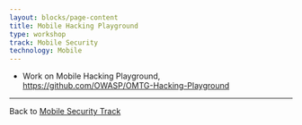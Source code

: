 ```yaml
---
layout: blocks/page-content
title: Mobile Hacking Playground
type: workshop
track: Mobile Security
technology: Mobile
---
```


* Work on Mobile Hacking Playground, https://github.com/OWASP/OMTG-Hacking-Playground


----
Back to [Mobile Security Track](index.html)
